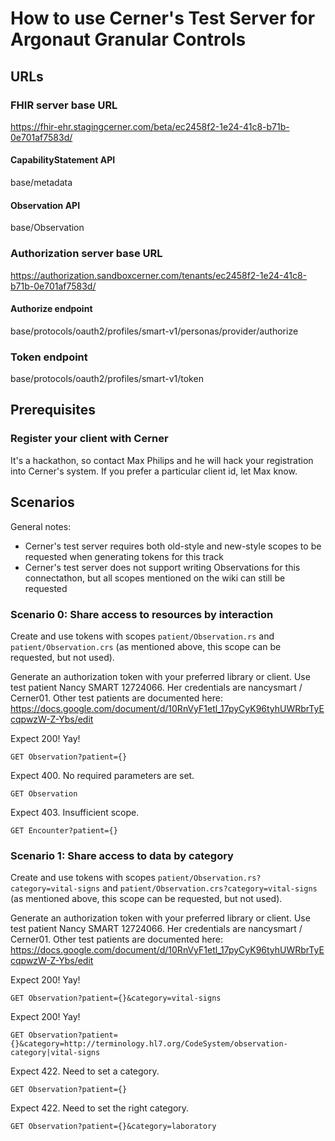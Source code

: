 # How to use Cerner's Test Server for Argonaut Granular Controls

## URLs

### FHIR server base URL

https://fhir-ehr.stagingcerner.com/beta/ec2458f2-1e24-41c8-b71b-0e701af7583d/

#### CapabilityStatement API

base/metadata

#### Observation API

base/Observation

### Authorization server base URL

https://authorization.sandboxcerner.com/tenants/ec2458f2-1e24-41c8-b71b-0e701af7583d/

#### Authorize endpoint

base/protocols/oauth2/profiles/smart-v1/personas/provider/authorize

### Token endpoint

base/protocols/oauth2/profiles/smart-v1/token

## Prerequisites

### Register your client with Cerner

It's a hackathon, so contact Max Philips and he will hack your registration into Cerner's system. If you prefer a particular client id, let Max know.

## Scenarios

General notes:

* Cerner's test server requires both old-style and new-style scopes to be requested when generating tokens for this track
* Cerner's test server does not support writing Observations for this connectathon, but all scopes mentioned on the wiki can still be requested

### Scenario 0: Share access to resources by interaction

Create and use tokens with scopes `patient/Observation.rs` and `patient/Observation.crs` (as mentioned above, this scope can be requested, but not used).

Generate an authorization token with your preferred library or client. Use test patient Nancy SMART 12724066. Her credentials are nancysmart / Cerner01. Other test patients are documented here: https://docs.google.com/document/d/10RnVyF1etl_17pyCyK96tyhUWRbrTyEcqpwzW-Z-Ybs/edit

Expect 200! Yay!

    GET Observation?patient={}

Expect 400. No required parameters are set.

    GET Observation

Expect 403. Insufficient scope.

    GET Encounter?patient={}

### Scenario 1: Share access to data by category

Create and use tokens with scopes `patient/Observation.rs?category=vital-signs` and `patient/Observation.crs?category=vital-signs` (as mentioned above, this scope can be requested, but not used).

Generate an authorization token with your preferred library or client. Use test patient Nancy SMART 12724066. Her credentials are nancysmart / Cerner01. Other test patients are documented here: https://docs.google.com/document/d/10RnVyF1etl_17pyCyK96tyhUWRbrTyEcqpwzW-Z-Ybs/edit

Expect 200! Yay!

    GET Observation?patient={}&category=vital-signs

Expect 200! Yay!

    GET Observation?patient={}&category=http://terminology.hl7.org/CodeSystem/observation-category|vital-signs

Expect 422. Need to set a category.

    GET Observation?patient={}

Expect 422. Need to set the right category.

    GET Observation?patient={}&category=laboratory
